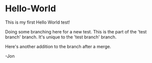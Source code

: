 # Hello-World

This is my first Hello World test!

Doing some branching here for a new test.
This is the part of the 'test branch' branch.
It's unique to the 'test branch' branch.

Here's another addition to the branch after a merge.

-Jon
